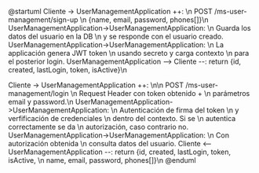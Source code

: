 @startuml
Cliente -> UserManagementApplication ++: \n POST /ms-user-management/sign-up \n {name, email, password, phones[]}\n 
UserManagementApplication->UserManagementApplication: \n Guarda los datos del usuario en la DB \n y se responde con el usuario creado.
UserManagementApplication->UserManagementApplication: \n La applicación genera JWT token \n usando secreto y carga contexto \n para el posterior login.
UserManagementApplication --> Cliente --: return {id, created, lastLogin, token, isActive}\n 

Cliente -> UserManagementApplication ++: \n\n POST /ms-user-management/login \n Request Header con token obtenido + \n parámetros email y password.\n 
UserManagementApplication->UserManagementApplication: \n Autenticación de firma del token \n y verfificación de credenciales \n dentro del contexto. Si se \n autentica correctamente se da \n autorización, caso contrario no.
UserManagementApplication->UserManagementApplication: \n Con autorización obtenida \n consulta datos del usuario.
Cliente <-- UserManagementApplication --: return {id, created, lastLogin, token, isActive, \n name, email, password, phones[]}\n
@enduml